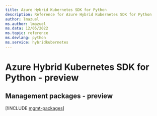 ```yaml
---
title: Azure Hybrid Kubernetes SDK for Python
description: Reference for Azure Hybrid Kubernetes SDK for Python
author: lmazuel
ms.author: lmazuel
ms.data: 12/05/2022
ms.topic: reference
ms.devlang: python
ms.service: hybridkubernetes
---
```

# Azure Hybrid Kubernetes SDK for Python - preview

## Management packages - preview
[!INCLUDE [mgmt-packages](hybrid-kubernetes-mgmt-index.md)]